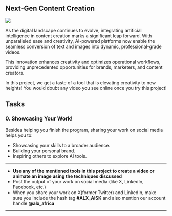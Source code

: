 ## Next-Gen Content Creation

![](https://alxappliedai.github.io/alx_applied_ai_assets/next-gen-content/next-gen-content-00.png)

As the digital landscape continues to evolve, integrating artificial intelligence in content creation marks a significant leap forward. With unparalleled ease and creativity, AI-powered platforms now enable the seamless conversion of text and images into dynamic, professional-grade videos.

This innovation enhances creativity and optimizes operational workflows, providing unprecedented opportunities for brands, marketers, and content creators.

In this project, we get a taste of a tool that is elevating creativity to new heights! You would doubt any video you see online once you try this project!

## Tasks

### 0\. Showcasing Your Work!

Besides helping you finish the program, sharing your work on social media helps you to:

- Showcasing your skills to a broader audience.
- Building your personal brand.
- Inspiring others to explore AI tools.

---

- **Use any of the mentioned tools in this project to create a video or animate an image using the techniques discussed**
- Post the output of your work on social media (like X, LinkedIn, Facebook, etc.)
- When you share your work on X(former Twitter) and LinkedIn, make sure you include the hash tag **#ALX_AiSK** and also mention our account handle **@alx_africa**

---
